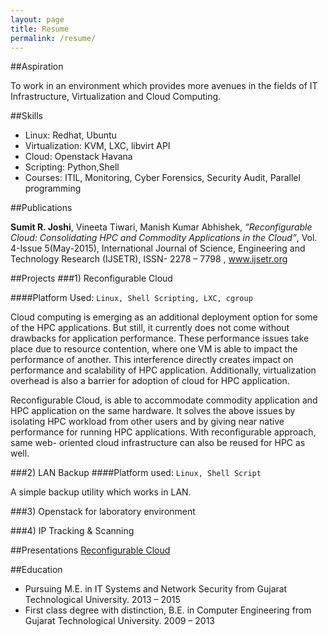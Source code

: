 ```yaml
---
layout: page
title: Resume
permalink: /resume/
---
```



##Aspiration

To work in an environment which provides more avenues in the fields of IT Infrastructure, Virtualization and Cloud Computing.

##Skills

- Linux: Redhat, Ubuntu
- Virtualization: KVM, LXC, libvirt API
- Cloud: Openstack Havana
- Scripting: Python,Shell
- Courses: ITIL, Monitoring, Cyber Forensics, Security Audit, Parallel programming


##Publications

**Sumit R. Joshi**,  Vineeta Tiwari, Manish Kumar Abhishek, *“Reconfigurable Cloud: Consolidating HPC and Commodity Applications in the Cloud”*,  Vol. 4-Issue 5(May-2015),  International Journal of Science, Engineering and Technology 
Research (IJSETR), ISSN- 2278 – 7798 , www.ijsetr.org

##Projects
###1) Reconfigurable Cloud

####Platform Used: `Linux, Shell Scripting, LXC, cgroup`

Cloud computing is emerging as an additional deployment option for some of the HPC 
applications. But still, it currently does not come without 
drawbacks for application performance. These performance 
issues take place due to resource contention, where one VM is 
able to impact the performance of another. This interference 
directly creates impact on performance and scalability of HPC 
application. Additionally, virtualization overhead is also a 
barrier for adoption of cloud for HPC application. 

Reconfigurable Cloud, is able to accommodate commodity 
application and HPC application on the same hardware. It 
solves the above issues by isolating HPC workload from other 
users and by giving near native performance for running HPC 
applications. With reconfigurable approach, same web-
oriented cloud infrastructure can also be reused for HPC as 
well.

###2) LAN Backup
####Platform used: `Linux, Shell Script`

A simple backup utility which works in LAN.

###3) Openstack for laboratory environment

###4) IP Tracking & Scanning

##Presentations
[Reconfigurable Cloud](http://slides.com/sumitjoshi/deck-2/#/)

##Education

- Pursuing M.E. in IT Systems and Network Security from Gujarat Technological University. 2013 – 2015
- First class degree with distinction, B.E. in Computer Engineering from Gujarat Technological University. 2009 – 2013

